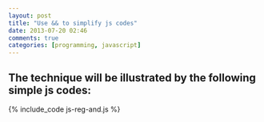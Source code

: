 ```yaml
---
layout: post
title: "Use && to simplify js codes"
date: 2013-07-20 02:46
comments: true
categories: [programming, javascript]
---
```


## The technique will be illustrated by the following simple js codes:

{% include_code js-reg-and.js %}
